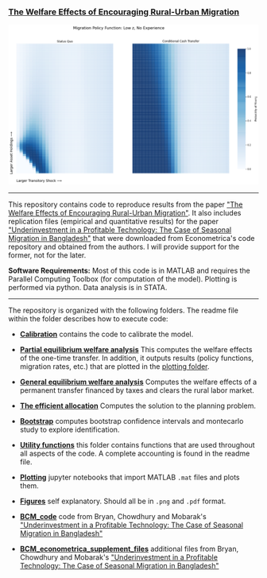 ### [The Welfare Effects of Encouraging Rural-Urban Migration](http://www.waugheconomics.com/uploads/2/2/5/6/22563786/LMW.pdf)

<p align="center">
<img src="./figures/migration_policy_low_z_both.png">
</p>

---

This repository contains code to reproduce results from the paper ["The Welfare Effects of Encouraging Rural-Urban Migration"](http://www.waugheconomics.com/uploads/2/2/5/6/22563786/LMW.pdf). It also includes replication files (empirical and quantitative results) for the paper ["Underinvestment in a Profitable
Technology: The Case of Seasonal Migration in Bangladesh"](https://onlinelibrary.wiley.com/doi/abs/10.3982/ECTA10489) that were downloaded from Econometrica's code repository and obtained from the authors. I will provide support for the former, not for the later.

**Software Requirements:** Most of this code is in MATLAB and requires the Parallel Computing Toolbox (for computation of the model). Plotting is performed via python. Data analysis is in STATA.

---
The repository is organized with the following folders. The readme file within the folder describes how to execute code:

- **[Calibration](./calibration)** contains the code to calibrate the model.

- **[Partial equilibrium welfare analysis](../pe_welfare_analysis)** This computes the welfare effects of the one-time transfer. In addition, it outputs results (policy functions, migration rates, etc.) that are plotted in the [plotting folder](../plotting).

- **[General equilibrium welfare analysis](../ge_taxation)** Computes the welfare effects of a permanent transfer financed by taxes and clears the rural labor market.

- **[The efficient allocation](../efficient)** Computes the solution to the planning problem.

- **[Bootstrap](../bootstrap)** computes bootstrap confidence intervals and montecarlo study to explore identification.

- **[Utility functions](../utils)** this folder contains functions that are used throughout all aspects of the code. A complete accounting is found in the readme file.  

- **[Plotting](../plotting)** jupyter notebooks that import MATLAB ``.mat`` files and plots them.

- **[Figures](../utils)** self explanatory. Should all be in `.png` and `.pdf` format.

- **[BCM_code](../BCM_code)** code from Bryan, Chowdhury and Mobarak's ["Underinvestment in a Profitable Technology: The Case of Seasonal Migration in Bangladesh"](https://onlinelibrary.wiley.com/doi/abs/10.3982/ECTA10489)

- **[BCM_econometrica_supplement_files](../BCM_econometrica_supplement_files)** additional files from Bryan, Chowdhury and Mobarak's ["Underinvestment in a Profitable Technology: The Case of Seasonal Migration in Bangladesh"](https://onlinelibrary.wiley.com/doi/abs/10.3982/ECTA10489)
